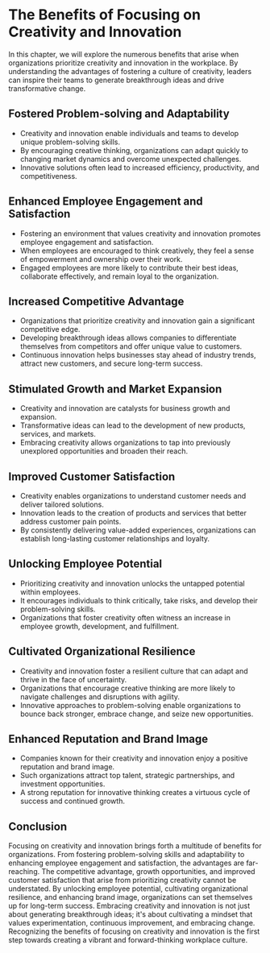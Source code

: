 The Benefits of Focusing on Creativity and Innovation
==============================================================

In this chapter, we will explore the numerous benefits that arise when organizations prioritize creativity and innovation in the workplace. By understanding the advantages of fostering a culture of creativity, leaders can inspire their teams to generate breakthrough ideas and drive transformative change.

Fostered Problem-solving and Adaptability
-----------------------------------------

* Creativity and innovation enable individuals and teams to develop unique problem-solving skills.
* By encouraging creative thinking, organizations can adapt quickly to changing market dynamics and overcome unexpected challenges.
* Innovative solutions often lead to increased efficiency, productivity, and competitiveness.

Enhanced Employee Engagement and Satisfaction
---------------------------------------------

* Fostering an environment that values creativity and innovation promotes employee engagement and satisfaction.
* When employees are encouraged to think creatively, they feel a sense of empowerment and ownership over their work.
* Engaged employees are more likely to contribute their best ideas, collaborate effectively, and remain loyal to the organization.

Increased Competitive Advantage
-------------------------------

* Organizations that prioritize creativity and innovation gain a significant competitive edge.
* Developing breakthrough ideas allows companies to differentiate themselves from competitors and offer unique value to customers.
* Continuous innovation helps businesses stay ahead of industry trends, attract new customers, and secure long-term success.

Stimulated Growth and Market Expansion
--------------------------------------

* Creativity and innovation are catalysts for business growth and expansion.
* Transformative ideas can lead to the development of new products, services, and markets.
* Embracing creativity allows organizations to tap into previously unexplored opportunities and broaden their reach.

Improved Customer Satisfaction
------------------------------

* Creativity enables organizations to understand customer needs and deliver tailored solutions.
* Innovation leads to the creation of products and services that better address customer pain points.
* By consistently delivering value-added experiences, organizations can establish long-lasting customer relationships and loyalty.

Unlocking Employee Potential
----------------------------

* Prioritizing creativity and innovation unlocks the untapped potential within employees.
* It encourages individuals to think critically, take risks, and develop their problem-solving skills.
* Organizations that foster creativity often witness an increase in employee growth, development, and fulfillment.

Cultivated Organizational Resilience
------------------------------------

* Creativity and innovation foster a resilient culture that can adapt and thrive in the face of uncertainty.
* Organizations that encourage creative thinking are more likely to navigate challenges and disruptions with agility.
* Innovative approaches to problem-solving enable organizations to bounce back stronger, embrace change, and seize new opportunities.

Enhanced Reputation and Brand Image
-----------------------------------

* Companies known for their creativity and innovation enjoy a positive reputation and brand image.
* Such organizations attract top talent, strategic partnerships, and investment opportunities.
* A strong reputation for innovative thinking creates a virtuous cycle of success and continued growth.

Conclusion
----------

Focusing on creativity and innovation brings forth a multitude of benefits for organizations. From fostering problem-solving skills and adaptability to enhancing employee engagement and satisfaction, the advantages are far-reaching. The competitive advantage, growth opportunities, and improved customer satisfaction that arise from prioritizing creativity cannot be understated. By unlocking employee potential, cultivating organizational resilience, and enhancing brand image, organizations can set themselves up for long-term success. Embracing creativity and innovation is not just about generating breakthrough ideas; it's about cultivating a mindset that values experimentation, continuous improvement, and embracing change. Recognizing the benefits of focusing on creativity and innovation is the first step towards creating a vibrant and forward-thinking workplace culture.

